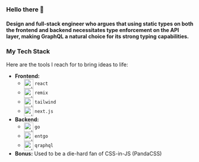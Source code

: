 ### Hello there 👋

#### Design and full-stack engineer who argues that using static types on both the frontend and backend necessitates type enforcement on the API layer, making GraphQL a natural choice for its strong typing capabilities.

### My Tech Stack

Here are the tools I reach for to bring ideas to life:

* **Frontend:**
    * <a href="react.dev" align="center"><img align="center" width="25px" alt="golang" src="https://cdn.jsdelivr.net/gh/devicons/devicon@latest/icons/react/react-original.svg"/></a> `react`
    * <a href="remix.run" align="center"><img align="center" width="25px" alt="golang" src="https://cdn.jsdelivr.net/gh/devicons/devicon@latest/icons/react/react-original.svg"/></a> `remix`
    * <a href="tailwindcss.com" align="center"><img align="center" width="25px" alt="golang" src="https://cdn.jsdelivr.net/gh/devicons/devicon@latest/icons/tailwindcss/tailwindcss-original.svg"/></a> `tailwind`
    * <a href="tailwindcss.com" align="center"><img align="center" width="25px" alt="golang" src="https://cdn.jsdelivr.net/gh/devicons/devicon@latest/icons/nextjs/nextjs-original.svg"/></a> `next.js`
* **Backend:**
  * <a href="https://go.dev/" align="center"><img align="center" width="25px" alt="golang" src="https://cdn.jsdelivr.net/gh/devicons/devicon@latest/icons/go/go-original-wordmark.svg"/></a> `go`    
  * <a href="https://entgo.io/" align="center"><img align="center" width="25px" alt="golang" src="https://cdn.jsdelivr.net/gh/devicons/devicon@latest/icons/go/go-original-wordmark.svg"/></a> `entgo`    
  * <a href="https://entgo.io/" align="center"><img align="center" width="25px" alt="golang" src="https://cdn.jsdelivr.net/gh/devicons/devicon@latest/icons/graphql/graphql-plain.svg"/></a> `qraphql`  
* **Bonus:** Used to be a die-hard fan of CSS-in-JS (PandaCSS)
